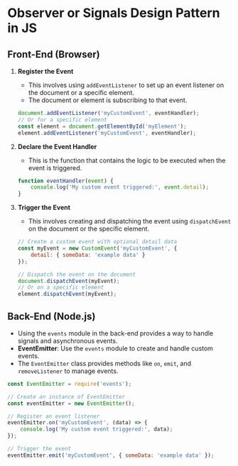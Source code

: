 # Observer or Signals Design Pattern in JS

## Front-End (Browser)

1. **Register the Event**

   - This involves using `addEventListener` to set up an event listener on the document or a specific element.
   - The document or element is subscribing to that event.

    ```javascript
    document.addEventListener('myCustomEvent', eventHandler);
    // Or for a specific element
    const element = document.getElementById('myElement');
    element.addEventListener('myCustomEvent', eventHandler);
    ```

3. **Declare the Event Handler**

   - This is the function that contains the logic to be executed when the event is triggered.

    ```javascript
    function eventHandler(event) {
        console.log('My custom event triggered:', event.detail);
    }
    ```

5. **Trigger the Event**

   - This involves creating and dispatching the event using `dispatchEvent` on the document or the specific element.

    ```javascript
    // Create a custom event with optional detail data
    const myEvent = new CustomEvent('myCustomEvent', {
        detail: { someData: 'example data' }
    });

    // Dispatch the event on the document
    document.dispatchEvent(myEvent);
    // Or on a specific element
    element.dispatchEvent(myEvent);
    ```

## Back-End (Node.js)

- Using the `events` module in the back-end provides a way to handle signals and asynchronous events.
- **EventEmitter**: Use the `events` module to create and handle custom events.
- The `EventEmitter` class provides methods like `on`, `emit`, and `removeListener` to manage events.

```javascript
const EventEmitter = require('events');

// Create an instance of EventEmitter
const eventEmitter = new EventEmitter();

// Register an event listener
eventEmitter.on('myCustomEvent', (data) => {
    console.log('My custom event triggered:', data);
});

// Trigger the event
eventEmitter.emit('myCustomEvent', { someData: 'example data' });
```
